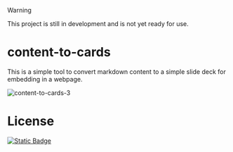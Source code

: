 >[!WARNING]
>This project is still in development and is not yet ready for use.

# content-to-cards

This is a simple tool to convert markdown content to a simple slide deck for embedding in a webpage.

![content-to-cards-3](https://github.com/bouzidanas/content-to-cards/assets/25779130/8e684ea1-85fc-4ec6-941d-439578bbe7b6)

# License
[![Static Badge](https://img.shields.io/badge/License-MIT-415a77?style=for-the-badge)](https://github.com/bouzidanas/react-reveal-slides/blob/master/LICENSE)
